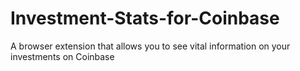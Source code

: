 # Investment-Stats-for-Coinbase
A browser extension that allows you to see vital information on your investments on Coinbase
